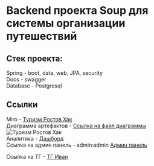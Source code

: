 # Backend проекта Soup для системы организации путешествий 

## Стек проекта:
Spring - boot, data, web, JPA, security<br>
Docs - swagger<br>
Database - Postgresql

## Ссылки
Miro - [Туризм Ростов Хак](https://miro.com/app/board/uXjVMrwmYSA=/?share_link_id=284812290436)<br>
Диаграмма артефактов - [Ссылка на файл диаграммы](https://www.dropbox.com/scl/fi/cq5mw4gld50sqjvov1won/diagram.bpmn?rlkey=wyihkt2mkzrdl1jca2ob0lp5p&dl=0)<br>
![Туризм Ростов Хак](https://www.dropbox.com/scl/fi/6j7cw1ykmwdafsypygofu/bpmn.jpg?rlkey=dfmb3o5lu2s4kjzi63uj7upvc&dl=0)<br>
Аналитика - [Дашборд](https://infogram.com/2-1ho16voe8d3884n?live)<br>
Ссылка на админ панель - admin:admin [Админ панель](https://soup.avenir-team.ru/)<br>

Ссылка на ТГ - [ТГ Иван](https://t.me/skoro0977)<br>


